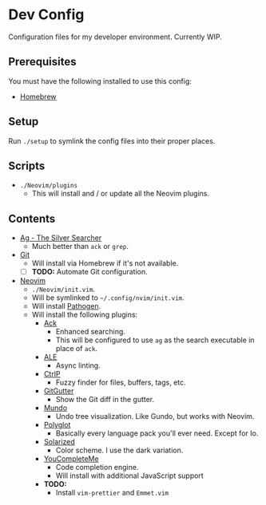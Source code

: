 # Dev Config

Configuration files for my developer environment. Currently WIP.

## Prerequisites

You must have the following installed to use this config:

- [Homebrew](https://brew.sh/)

## Setup

Run `./setup` to symlink the config files into their proper places.

## Scripts

- `./Neovim/plugins`
  - This will install and / or update all the Neovim plugins.

## Contents

- [Ag - The Silver Searcher](https://geoff.greer.fm/ag/)
  - Much better than `ack` or `grep`.
- [Git](https://git-scm.com/)
  - Will install via Homebrew if it's not available.
  - [ ] **TODO:** Automate Git configuration.
- [Neovim](https://neovim.io/)
  - `./Neovim/init.vim`.
  - Will be symlinked to `~/.config/nvim/init.vim`.
  - Will install [Pathogen](https://github.com/tpope/vim-pathogen).
  - Will install the following plugins:
    - [Ack](https://github.com/mileszs/ack.vim)
      - Enhanced searching.
      - This will be configured to use `ag` as the search executable in place of `ack`.
    - [ALE](https://github.com/w0rp/ale)
      - Async linting.
    - [CtrlP](http://ctrlpvim.github.io/ctrlp.vim/)
      - Fuzzy finder for files, buffers, tags, etc.
    - [GitGutter](https://github.com/airblade/vim-gitgutter)
      - Show the Git diff in the gutter.
    - [Mundo](https://github.com/simnalamburt/vim-mundo)
      - Undo tree visualization. Like Gundo, but works with Neovim.
    - [Polyglot](https://github.com/sheerun/vim-polyglot)
      - Basically every language pack you'll ever need. Except for Io.
    - [Solarized](https://github.com/altercation/vim-colors-solarized)
      - Color scheme. I use the dark variation.
    - [YouCompleteMe](http://valloric.github.io/YouCompleteMe/)
      - Code completion engine.
      - Will install with additional JavaScript support
    - **TODO:**
      - Install `vim-prettier` and `Emmet.vim`

